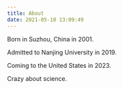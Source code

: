 ```yaml
---
title: About
date: 2021-05-10 13:09:49
---
```


Born in  Suzhou, China in 2001.

Admitted to Nanjing University in 2019.

Coming to the United States in 2023.



Crazy about science.
